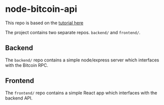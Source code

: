 # node-bitcoin-api

This repo is based on the [tutorial here](https://medium.com/@peterjd42/build-your-own-bitcoin-api-using-node-js-and-bitcoin-core-251e613623db)

The project contains two separate repos. `backend/` and `frontend/`.

## Backend

The `backend/` repo contains a simple node/express server which interfaces with the Bitcoin RPC.

## Frontend

The `frontend/` repo contains a simple React app which interfaces with the backend API.
